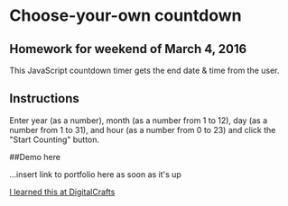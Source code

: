 # Choose-your-own countdown

## Homework for weekend of March 4, 2016

This JavaScript countdown timer gets the end date & time from the user.

## Instructions
Enter year (as a number), month (as a number from 1 to 12), day (as a number from 1 to 31), and hour (as a number from 0 to 23) and click the "Start Counting" button.

##Demo here

...insert link to portfolio here as soon as it's up

[I learned this at DigitalCrafts](https://www.digitalcrafts.com)